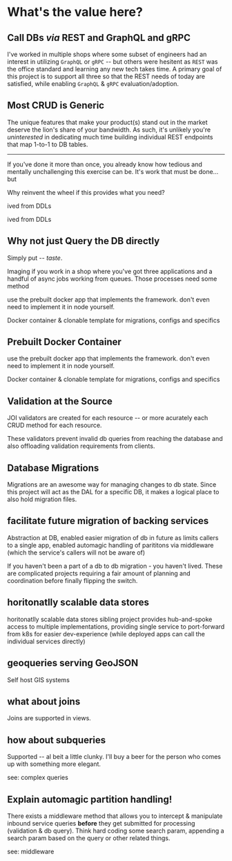 

# What's the value here?

## Call DBs _via_ REST **and** GraphQL **and** gRPC

I've worked in multiple shops where some subset of engineers had an interest in utilizing `GraphQL` or `gRPC` -- but others were hesitent as `REST` was the office standard and learning any new tech takes time. A primary goal of this project is to support all three so that the REST needs of today are satisfied, while enabling `GraphQL` & `gRPC` evaluation/adoption.

## Most CRUD is Generic

The unique features that make your product(s) stand out in the market deserve the lion's share of your bandwidth. As such, it's unlikely you're _uninterested_ in dedicating much time building individual REST endpoints that map 1-to-1 to DB tables.



---

If you've done it more than once, you already know how tedious and mentally unchallenging this exercise can be. It's work that must be done... but 

 Why reinvent the wheel if this provides what you need?



ived from DDLs



ived from DDLs

## Why not just Query the DB directly

Simply put -- _taste_.

Imaging if you work in a shop where you've got three applications and a handful of async jobs working from queues. Those processes need some method


use the prebuilt docker app that implements the framework. don't even need to implement it in node yourself.

Docker container & clonable template for migrations, configs and specifics



## Prebuilt Docker Container

use the prebuilt docker app that implements the framework. don't even need to implement it in node yourself.

Docker container & clonable template for migrations, configs and specifics







## Validation at the Source

JOI validators are created for each resource -- or more acurately each CRUD method for each resource.

These validators prevent invalid db queries from reaching the database and also offloading validation requirements from clients.

## Database Migrations

Migrations are an awesome way for managing changes to db state. Since this project will act as the DAL for a specific DB, it makes a logical place to also hold migration files.


## facilitate future migration of backing services
Abstraction at DB, enabled easier migration of db in future as limits callers to a single app, enabled automagic handling of parititons via middleware (which the service's callers will not be aware of)

If you haven't been a part of a db to db migration - you haven't lived. These are complicated projects requiring a fair amount of planning and coordination before finally flipping the switch.

## horitonatlly scalable data stores

horitonatlly scalable data stores
sibling project provides hub-and-spoke access to multiple implementations, providing single service to port-forward from k8s for easier dev-experience (while deployed apps can call the individual services directly)


## geoqueries serving GeoJSON

Self host GIS systems


## what about joins
Joins are supported in views.

## how about subqueries
Supported -- al beit a little clunky. I'll buy a beer for the person who comes up with something more elegant.

see: complex queries

## Explain automagic partition handling!

There exists a middleware method that allows you to intercept & manipulate inbound service queries **before** they get submitted for processing (validation & db query). Think hard coding some search param, appending a search param based on the query or other related things.

see: middleware
